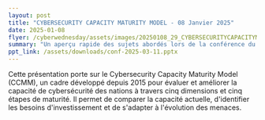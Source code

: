 ```yaml
---
layout: post
title: "CYBERSECURITY CAPACITY MATURITY MODEL - 08 Janvier 2025"
date: 2025-01-08
flyer: /cyberwednesday/assets/images/20250108_29_CYBERSECURITYCAPACITYMATURITYMODEL.jpg
summary: "Un aperçu rapide des sujets abordés lors de la conférence du 11 Mars 2025."
ppt_link: /assets/downloads/conf-2025-03-11.pptx
---
```


Cette présentation porte sur le Cybersecurity Capacity Maturity Model (CCMM), un cadre développé depuis 2015 pour évaluer et améliorer la capacité de cybersécurité des nations à travers cinq dimensions et cinq étapes de maturité. Il permet de comparer la capacité actuelle, d'identifier les besoins d'investissement et de s'adapter à l'évolution des menaces.

